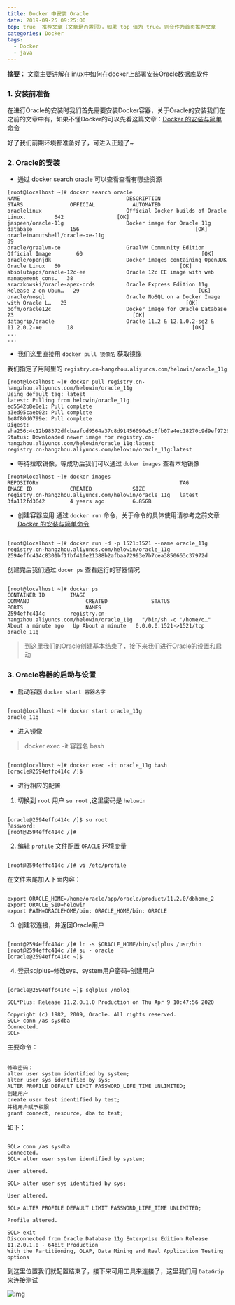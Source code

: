 ```yaml
---
title: Docker 中安装 Oracle
date: 2019-09-25 09:25:00
top: true  推荐文章（文章是否置顶），如果 top 值为 true，则会作为首页推荐文章
categories: Docker
tags:
  - Docker
  - java
---
```


**摘要：** 文章主要讲解在linux中如何在docker上部署安装Oracle数据库软件
<!-- more -->

### 1. 安装前准备

在进行Oracle的安装时我们首先需要安装Docker容器，关于Oracle的安装我们在之前的文章中有，如果不懂Docker的可以先看这篇文章：[Docker 的安装与简单命令](https://i-code.online/2019/09/14/Docker%E5%AE%89%E8%A3%85%E4%B8%8E%E4%BD%BF%E7%94%A8/) 

好了我们前期环境都准备好了，可进入正题了~

### 2. Oracle的安装  

* 通过 docker search oracle 可以查看查看有哪些资源

``` 
[root@localhost ~]# docker search oracle
NAME                                  DESCRIPTION                                     STARS               OFFICIAL            AUTOMATED
oraclelinux                           Official Docker builds of Oracle Linux.         642                 [OK]                
jaspeen/oracle-11g                    Docker image for Oracle 11g database            156                                     [OK]
oracleinanutshell/oracle-xe-11g                                                       89                                      
oracle/graalvm-ce                     GraalVM Community Edition Official Image        60                                      [OK]
oracle/openjdk                        Docker images containing OpenJDK Oracle Linux   60                                      [OK]
absolutapps/oracle-12c-ee             Oracle 12c EE image with web management cons…   38                                      
araczkowski/oracle-apex-ords          Oracle Express Edition 11g Release 2 on Ubun…   29                                      [OK]
oracle/nosql                          Oracle NoSQL on a Docker Image with Oracle L…   23                                      [OK]
bofm/oracle12c                        Docker image for Oracle Database                23                                      [OK]
datagrip/oracle                       Oracle 11.2 & 12.1.0.2-se2 & 11.2.0.2-xe        18                                      [OK]
...
...
```

* 我们这里直接用 `docker pull 镜像名` 获取镜像

我们指定了用阿里的 `registry.cn-hangzhou.aliyuncs.com/helowin/oracle_11g` 

``` 
[root@localhost ~]# docker pull registry.cn-hangzhou.aliyuncs.com/helowin/oracle_11g
Using default tag: latest
latest: Pulling from helowin/oracle_11g
ed5542b8e0e1: Pull complete 
a3ed95caeb02: Pull complete 
1e8f80d0799e: Pull complete 
Digest: sha256:4c12b98372dfcbaafcd9564a37c8d91456090a5c6fb07a4ec18270c9d9ef9726
Status: Downloaded newer image for registry.cn-hangzhou.aliyuncs.com/helowin/oracle_11g:latest
registry.cn-hangzhou.aliyuncs.com/helowin/oracle_11g:latest

```

* 等待拉取镜像，等成功后我们可以通过 `doker images` 查看本地镜像

``` 
[root@localhost ~]# docker images
REPOSITORY                                             TAG                 IMAGE ID            CREATED             SIZE
registry.cn-hangzhou.aliyuncs.com/helowin/oracle_11g   latest              3fa112fd3642        4 years ago         6.85GB

```  

* 创建容器应用 通过 `docker run` 命令，关于命令的具体使用请参考之前文章[Docker 的安装与简单命令](https://i-code.online/2019/09/14/Docker%E5%AE%89%E8%A3%85%E4%B8%8E%E4%BD%BF%E7%94%A8/) 

```

[root@localhost ~]# docker run -d -p 1521:1521 --name oracle_11g registry.cn-hangzhou.aliyuncs.com/helowin/oracle_11g
2594effc414c8301bf1fbf41fe21388b2afbaa72993e7b7cea3850663c37972d

``` 

创建完后我们通过 `docer ps` 查看运行的容器情况  
```

[root@localhost ~]# docker ps
CONTAINER ID        IMAGE                                                  COMMAND                  CREATED              STATUS              PORTS                    NAMES
2594effc414c        registry.cn-hangzhou.aliyuncs.com/helowin/oracle_11g   "/bin/sh -c '/home/o…"   About a minute ago   Up About a minute   0.0.0.0:1521->1521/tcp   oracle_11g

``` 

> 到这里我们的Oracle创建基本结束了，接下来我们进行Oracle的设置和启动

### 3. Oracle容器的启动与设置

* 启动容器 `docker start 容器名字` 

```

[root@localhost ~]# docker start oracle_11g
oracle_11g

``` 

* 进入镜像

> docker exec -it 容器名 bash

```

[root@localhost ~]# docker exec -it oracle_11g bash
[oracle@2594effc414c /]$ 

``` 

* 进行相应的配置

 

 1. 切换到 `root` 用户 `su root` ,这里密码是 `helowin` 

```

[oracle@2594effc414c /]$ su root 
Password: 
[root@2594effc414c /]#

``` 

2. 编辑 `profile` 文件配置 `ORACLE` 环境变量

```

[root@2594effc414c /]# vi /etc/profile

``` 
在文件末尾加入下面内容：
```

export ORACLE_HOME=/home/oracle/app/oracle/product/11.2.0/dbhome_2
export ORACLE_SID=helowin
export PATH=ORACLEHOME/bin: ORACLE_HOME/bin: ORACLE

``` 

3. 创建软连接，并返回Oracle用户

```

[root@2594effc414c /]# ln -s $ORACLE_HOME/bin/sqlplus /usr/bin
[root@2594effc414c /]# su - oracle
[oracle@2594effc414c ~]$ 

``` 

4. 登录sqlplus–修改sys、system用户密码–创建用户 

```

[oracle@2594effc414c ~]$ sqlplus /nolog

SQL*Plus: Release 11.2.0.1.0 Production on Thu Apr 9 10:47:56 2020

Copyright (c) 1982, 2009, Oracle. All rights reserved.
SQL> conn /as sysdba
Connected.
SQL> 

``` 

主要命令：
```

修改密码：
alter user system identified by system; 
alter user sys identified by sys; 
ALTER PROFILE DEFAULT LIMIT PASSWORD_LIFE_TIME UNLIMITED; 
创建用户
create user test identified by test; 
并给用户赋予权限
grant connect, resource, dba to test; 

``` 
如下：
```

SQL> conn /as sysdba
Connected.
SQL> alter user system identified by system; 

User altered.

SQL> alter user sys identified by sys; 

User altered.

SQL> ALTER PROFILE DEFAULT LIMIT PASSWORD_LIFE_TIME UNLIMITED; 

Profile altered.

SQL> exit
Disconnected from Oracle Database 11g Enterprise Edition Release 11.2.0.1.0 - 64bit Production
With the Partitioning, OLAP, Data Mining and Real Application Testing options

```
到这里位置我们就配置结束了，接下来可用工具来连接了，这里我们用 `DataGrip` 来连接测试 

![img](https://raw.githubusercontent.com/AnonyStar/AnonyStar.github.io/master/images/post\docker/datagrip-oracle.png)

